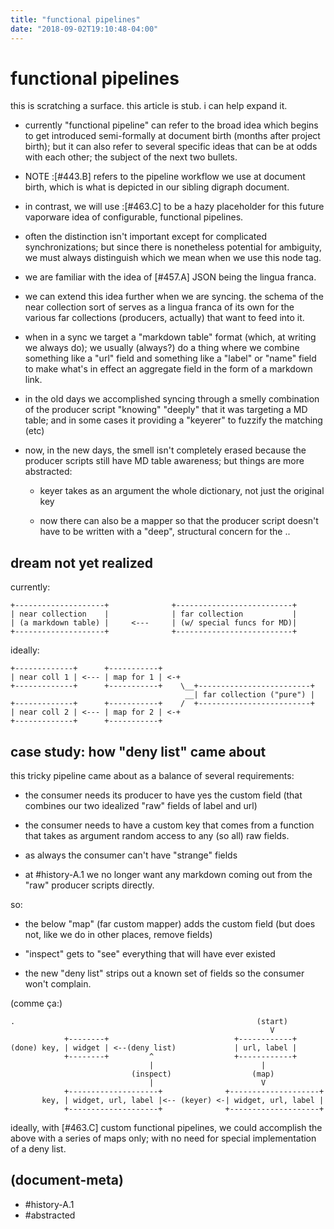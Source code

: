 ```yaml
---
title: "functional pipelines"
date: "2018-09-02T19:10:48-04:00"
---
```

# functional pipelines

this is scratching a surface. this article is stub. i can help expand it.

  - currently "functional pipeline" can refer to the broad idea which begins
    to get introduced semi-formally at document birth (months after project
    birth); but it can also refer to several specific ideas that can be at
    odds with each other; the subject of the next two bullets.

  - NOTE :[#443.B] refers to the pipeline workflow we use at document birth,
    which is what is depicted in our sibling digraph document.

  - in contrast, we will use :[#463.C] to be a hazy placeholder for this
    future vaporware idea of configurable, functional pipelines.

  - often the distinction isn't important except for complicated
    synchronizations; but since there is nonetheless potential for ambiguity,
    we must always distinguish which we mean when we use this node tag.

  - we are familiar with the idea of [#457.A] JSON being the lingua franca.

  - we can extend this idea further when we are syncing. the schema of the
    near collection sort of serves as a lingua franca of its own for the
    various far collections (producers, actually) that want to feed into it.

  - when in a sync we target a "markdown table" format (which, at writing
    we always do); we usually (always?) do a thing where we combine something
    like a "url" field and something like a "label" or "name" field to make
    what's in effect an aggregate field in the form of a markdown link.

  - in the old days we accomplished syncing through a smelly combination of
    the producer script "knowing" "deeply" that it was targeting a MD table;
    and in some cases it providing a "keyerer" to fuzzify the matching (etc)

  - now, in the new days, the smell isn't completely erased because the
    producer scripts still have MD table awareness; but things are more
    abstracted:
      - keyer takes as an argument the whole dictionary, not just the
        original key

      - now there can also be a mapper so that the producer script doesn't
        have to be written with a "deep", structural concern for the  ..




## dream not yet realized

currently:

    +--------------------+              +--------------------------+
    | near collection    |              | far collection           |
    | (a markdown table) |     <---     | (w/ special funcs for MD)|
    +--------------------+              +--------------------------+


ideally:

    +-------------+      +-----------+
    | near coll 1 | <--- | map for 1 | <-+
    +-------------+      +-----------+    \__+-------------------------+
                                           __| far collection ("pure") |
    +-------------+      +-----------+    /  +-------------------------+
    | near coll 2 | <--- | map for 2 | <-+
    +-------------+      +-----------+




## <a name=D></a> case study: how "deny list" came about

this tricky pipeline came about as a balance of several requirements:

  - the consumer needs its producer to have yes the custom field (that
    combines our two idealized "raw" fields of label and url)

  - the consumer needs to have a custom key that comes from a function that
    takes as argument random access to any (so all) raw fields.

  - as always the consumer can't have "strange" fields

  - at #history-A.1 we no longer want any markdown coming out from the
    "raw" producer scripts directly.

so:
  - the below "map" (far custom mapper) adds the custom field
    (but does not, like we do in other places, remove fields)

  - "inspect" gets to "see" everything that will have ever existed

  - the new "deny list" strips out a known set of fields so the consumer
    won't complain.

(comme ça:)

    .                                                      (start)
                                                              V
                +--------+                            +------------+
    (done) key, | widget | <--(deny list)             | url, label |
                +--------+         ^                  +------------+
                                   |                        |
                               (inspect)                  (map)
                                   |                        V
                +--------------------+              +--------------------+
           key, | widget, url, label |<-- (keyer) <-| widget, url, label |
                +--------------------+              +--------------------+


ideally, with [#463.C] custom functional pipelines, we could accomplish
the above with a series of maps only; with no need for special implementation
of a deny list.




## (document-meta)

  - #history-A.1
  - #abstracted
